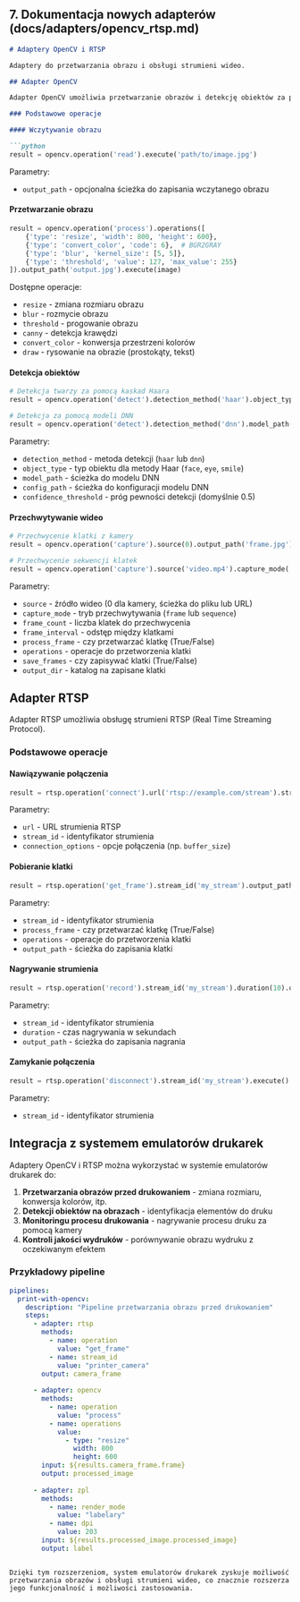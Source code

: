 
## 7. Dokumentacja nowych adapterów (docs/adapters/opencv_rtsp.md)

```markdown
# Adaptery OpenCV i RTSP

Adaptery do przetwarzania obrazu i obsługi strumieni wideo.

## Adapter OpenCV

Adapter OpenCV umożliwia przetwarzanie obrazów i detekcję obiektów za pomocą biblioteki OpenCV.

### Podstawowe operacje

#### Wczytywanie obrazu

```python
result = opencv.operation('read').execute('path/to/image.jpg')
```

Parametry:
- `output_path` - opcjonalna ścieżka do zapisania wczytanego obrazu

#### Przetwarzanie obrazu

```python
result = opencv.operation('process').operations([
    {'type': 'resize', 'width': 800, 'height': 600},
    {'type': 'convert_color', 'code': 6},  # BGR2GRAY
    {'type': 'blur', 'kernel_size': [5, 5]},
    {'type': 'threshold', 'value': 127, 'max_value': 255}
]).output_path('output.jpg').execute(image)
```

Dostępne operacje:
- `resize` - zmiana rozmiaru obrazu
- `blur` - rozmycie obrazu
- `threshold` - progowanie obrazu
- `canny` - detekcja krawędzi
- `convert_color` - konwersja przestrzeni kolorów
- `draw` - rysowanie na obrazie (prostokąty, tekst)

#### Detekcja obiektów

```python
# Detekcja twarzy za pomocą kaskad Haara
result = opencv.operation('detect').detection_method('haar').object_type('face').output_path('faces.jpg').execute(image)

# Detekcja za pomocą modeli DNN
result = opencv.operation('detect').detection_method('dnn').model_path('model.pb').config_path('config.pbtxt').execute(image)
```

Parametry:
- `detection_method` - metoda detekcji (`haar` lub `dnn`)
- `object_type` - typ obiektu dla metody Haar (`face`, `eye`, `smile`)
- `model_path` - ścieżka do modelu DNN
- `config_path` - ścieżka do konfiguracji modelu DNN
- `confidence_threshold` - próg pewności detekcji (domyślnie 0.5)

#### Przechwytywanie wideo

```python
# Przechwycenie klatki z kamery
result = opencv.operation('capture').source(0).output_path('frame.jpg').execute()

# Przechwycenie sekwencji klatek
result = opencv.operation('capture').source('video.mp4').capture_mode('sequence').frame_count(10).frame_interval(5).output_dir('frames/').execute()
```

Parametry:
- `source` - źródło wideo (0 dla kamery, ścieżka do pliku lub URL)
- `capture_mode` - tryb przechwytywania (`frame` lub `sequence`)
- `frame_count` - liczba klatek do przechwycenia
- `frame_interval` - odstęp między klatkami
- `process_frame` - czy przetwarzać klatkę (True/False)
- `operations` - operacje do przetworzenia klatki
- `save_frames` - czy zapisywać klatki (True/False)
- `output_dir` - katalog na zapisane klatki

## Adapter RTSP

Adapter RTSP umożliwia obsługę strumieni RTSP (Real Time Streaming Protocol).

### Podstawowe operacje

#### Nawiązywanie połączenia

```python
result = rtsp.operation('connect').url('rtsp://example.com/stream').stream_id('my_stream').execute()
```

Parametry:
- `url` - URL strumienia RTSP
- `stream_id` - identyfikator strumienia
- `connection_options` - opcje połączenia (np. `buffer_size`)

#### Pobieranie klatki

```python
result = rtsp.operation('get_frame').stream_id('my_stream').output_path('frame.jpg').execute()
```

Parametry:
- `stream_id` - identyfikator strumienia
- `process_frame` - czy przetwarzać klatkę (True/False)
- `operations` - operacje do przetworzenia klatki
- `output_path` - ścieżka do zapisania klatki

#### Nagrywanie strumienia

```python
result = rtsp.operation('record').stream_id('my_stream').duration(10).output_path('video.avi').execute()
```

Parametry:
- `stream_id` - identyfikator strumienia
- `duration` - czas nagrywania w sekundach
- `output_path` - ścieżka do zapisania nagrania

#### Zamykanie połączenia

```python
result = rtsp.operation('disconnect').stream_id('my_stream').execute()
```

Parametry:
- `stream_id` - identyfikator strumienia

## Integracja z systemem emulatorów drukarek

Adaptery OpenCV i RTSP można wykorzystać w systemie emulatorów drukarek do:

1. **Przetwarzania obrazów przed drukowaniem** - zmiana rozmiaru, konwersja kolorów, itp.
2. **Detekcji obiektów na obrazach** - identyfikacja elementów do druku
3. **Monitoringu procesu drukowania** - nagrywanie procesu druku za pomocą kamery
4. **Kontroli jakości wydruków** - porównywanie obrazu wydruku z oczekiwanym efektem

### Przykładowy pipeline

```yaml
pipelines:
  print-with-opencv:
    description: "Pipeline przetwarzania obrazu przed drukowaniem"
    steps:
      - adapter: rtsp
        methods:
          - name: operation
            value: "get_frame"
          - name: stream_id
            value: "printer_camera"
        output: camera_frame
      
      - adapter: opencv
        methods:
          - name: operation
            value: "process"
          - name: operations
            value:
              - type: "resize"
                width: 800
                height: 600
        input: ${results.camera_frame.frame}
        output: processed_image
      
      - adapter: zpl
        methods:
          - name: render_mode
            value: "labelary"
          - name: dpi
            value: 203
        input: ${results.processed_image.processed_image}
        output: label
```
```

Dzięki tym rozszerzeniom, system emulatorów drukarek zyskuje możliwość przetwarzania obrazów i obsługi strumieni wideo, co znacznie rozszerza jego funkcjonalność i możliwości zastosowania.
